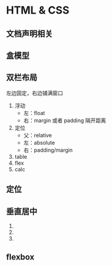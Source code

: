 # HTML & CSS

## 文档声明相关

## 盒模型

## 双栏布局

左边固定，右边铺满窗口

1. 浮动
	- 左：float
	- 右：margin 或者 padding 隔开距离
2. 定位
	- 父：relative
	- 左：absolute 
	- 右：padding/margin
3. table
4. flex
5. calc

## 定位

## 垂直居中

1.
2. 
3. 

## flexbox




